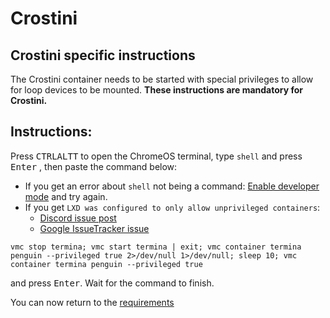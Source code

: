 # Crostini

## Crostini specific instructions

The Crostini container needs to be started with special privileges to allow for loop devices to be mounted. **These
instructions are mandatory for Crostini.**

## Instructions:

Press <kbd>CTRL</kbd><kbd>ALT</kbd><kbd>T</kbd> to open the ChromeOS terminal, type ``shell`` and press <kbd>Enter</kbd>
, then paste the command below:

- If you get an error about `shell` not being a command:
  [Enable developer mode](https://www.androidauthority.com/how-to-enable-developer-mode-on-a-chromebook-906688/) and
  try again.
- If you get `LXD was configured to only allow unprivileged containers`:
    - [Discord issue post](https://discord.com/channels/994245999822381076/1037455727310155846)
    - [Google IssueTracker issue](https://issuetracker.google.com/issues/259361701)

```
vmc stop termina; vmc start termina | exit; vmc container termina penguin --privileged true 2>/dev/null 1>/dev/null; sleep 10; vmc container termina penguin --privileged true
```

and press <kbd>Enter</kbd>. Wait for the command to finish.

You can now return to the [requirements](/docs/depthboot/requirements)